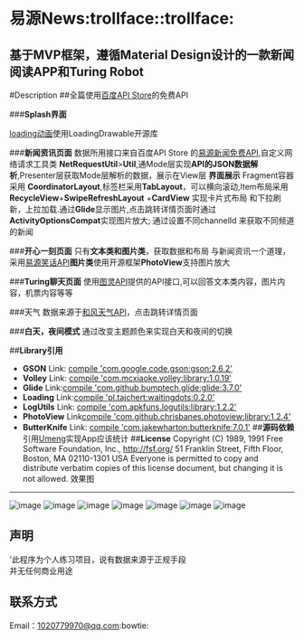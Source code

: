 **易源News**:trollface::trollface:
================================================================
基于MVP框架，遵循Material Design设计的一款新闻阅读APP和Turing Robot
--------------------------------------------------------------------
#Description
##全篇使用[百度API Store](http://apistore.baidu.com/)的免费API

###**Splash界面**

[loading动画](https://github.com/dinuscxj/LoadingDrawable.git)使用LoadingDrawable开源库

###**新闻资讯页面**
数据所用接口来自百度API Store 的[易源新闻免费API](http://apistore.baidu.com/apiworks/servicedetail/688.html),自定义网络请求工具类
**NetRequestUtil**>**Util**,通Mode层实现**API的JSON数据解析**,Presenter层获取Mode层解析的数据，展示在View层
**界面展示** Fragment容器采用 **CoordinatorLayout**,标签栏采用**TabLayout**，可以横向滚动,Item布局采用**RecycleView**+**SwipeRefreshLayout** +**CardView** 实现卡片式布局 和下拉刷新，上拉加载.通过**Glide**显示图片,点击跳转详情页面时通过**ActivityOptionsCompat**实现图片放大;
通过设置不同channelId 来获取不同频道的新闻

###**开心一刻页面**
只有**文本类和图片类**，获取数据和布局 与新闻资讯一个道理，采用[易源笑话API](http://apistore.baidu.com/apiworks/servicedetail/688.html)**图片类**使用开源框架**PhotoView**支持图片放大

###**Turing聊天页面**
使用[图灵API](http://www.tuling123.com/)提供的API接口,可以回答文本类内容，图片内容，机票内容等等

###天气
数据来源于[和风天气API](http://apistore.baidu.com/apiworks/servicedetail/478.html)，点击跳转详情页面

###**白天，夜间模式**
通过改变主题颜色来实现白天和夜间的切换

##**Library引用**
*  **GSON** Link: [compile 'com.google.code.gson:gson:2.6.2'](http://github.com/google/gson "GSON")
*  **Volley** Link: [compile 'com.mcxiaoke.volley:library:1.0.19'](https://github.com/mcxiaoke/android-volley.git "Volley")
*  **Glide** Link:[compile 'com.github.bumptech.glide:glide:3.7.0'](https://github.com/bumptech/glide.git "Glide")
*  **Loading** Link:[compile 'pl.tajchert:waitingdots:0.2.0'](https://github.com/tajchert/WaitingDots.git "Loading")
*  **LogUtils** Link: [compile 'com.apkfuns.logutils:library:1.2.2'](https://github.com/pengwei1024/LogUtils.git "LogUtils")
*  **PhotoView** Link[compile 'com.github.chrisbanes.photoview:library:1.2.4'](https://github.com/chrisbanes/PhotoView.git "PhotoView")
*  **ButterKnife** Link: [compile 'com.jakewharton:butterknife:7.0.1'](http://github.com/jakewharton/butterknife "ButterKnife")
##**源码依赖**
引用[Umeng](http://www.umeng.com/)实现App应该统计
##**License**
           Copyright (C) 1989, 1991 Free Software Foundation, Inc., <http://fsf.org/>
          51 Franklin Street, Fifth Floor, Boston, MA 02110-1301 USA
           Everyone is permitted to copy and distribute verbatim copies
          of this license document, but changing it is not allowed.
效果图
------------------------------------------------------------------------
![image](https://github.com/zxk123/-News/raw/master/GIF/splash.png "SPLASH") ![image](https://github.com/zxk123/-News/raw/master/GIF/news.png "NEWS")
![image](https://github.com/zxk123/-News/raw/master/GIF/turing.png "TURING")
![image](https://github.com/zxk123/-News/raw/master/GIF/weather.png "WEATHER")
![image](https://github.com/zxk123/-News/raw/master/GIF/joke.png "JOKE")
![image](https://github.com/zxk123/-News/raw/master/GIF/yejian.png "YEJIAN")
![image](https://github.com/zxk123/-News/raw/master/GIF/navigation.png "NAVIGATION")


声明
--------------------------------------------------------------------
'此程序为个人练习项目，说有数据来源于正规手段<br>
并无任何商业用途</br>

联系方式
------------------------------------------------------------------------
Email：[1020779970@qq.com](http://mail.qq.com "QQ邮箱"):bowtie:
